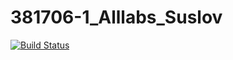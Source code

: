 # 381706-1_Alllabs_Suslov

[![Build Status](https://travis-ci.org/381706-1Suslov-Egor/381706-1_Alllabs_Suslov.svg?branch=last)](https://travis-ci.org/381706-1Suslov-Egor/381706-1_Alllabs_Suslov)
